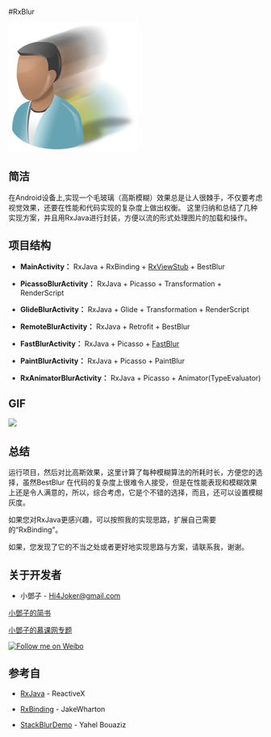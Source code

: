 #RxBlur

![](./images/icon.png)

**简洁**
-----------------
在Android设备上,实现一个毛玻璃（高斯模糊）效果总是让人很棘手，不仅要考虑视觉效果，还要在性能和代码实现的复杂度上做出权衡。
这里归纳和总结了几种实现方案，并且用RxJava进行封装，方便以流的形式处理图片的加载和操作。

**项目结构**
-----------------

- **MainActivity：** RxJava + RxBinding + [RxViewStub](https://github.com/SmartDengg/RxViewStub) + BestBlur

- **PicassoBlurActivity：** RxJava + Picasso + Transformation + RenderScript

- **GlideBlurActivity：** RxJava + Glide + Transformation + RenderScript

- **RemoteBlurActivity：** RxJava + Retrofit + BestBlur

- **FastBlurActivity：** RxJava + Picasso + [FastBlur](http://www.quasimondo.com/StackBlurForCanvas/StackBlurDemo.html)

- **PaintBlurActivity：** RxJava + Picasso + PaintBlur

- **RxAnimatorBlurActivity：** RxJava + Picasso + Animator(TypeEvaluator)


**GIF**
-----------------

![](./images/RxBlur.gif)

**总结**
-----------------

运行项目，然后对比高斯效果，这里计算了每种模糊算法的所耗时长，方便您的选择，虽然BestBlur
在代码的复杂度上很难令人接受，但是在性能表现和模糊效果上还是令人满意的，所以，综合考虑，它是个不错的选择，而且，还可以设置模糊灰度。

如果您对RxJava更感兴趣，可以按照我的实现思路，扩展自己需要的“RxBinding”。

如果，您发现了它的不当之处或者更好地实现思路与方案，请联系我，谢谢。

**关于开发者**
-----------------

- 小鄧子 - Hi4Joker@gmail.com

[小鄧子的简书](http://www.jianshu.com/users/df40282480b4/latest_articles)
 
[小鄧子的慕课网专题](http://www.imooc.com/myclub/article/uid/2536335)

<a href="http://weibo.com/5367097592/profile?rightmod=1&wvr=6&mod=personinfo">
  <img alt="Follow me on Weibo" src="http://upload-images.jianshu.io/upload_images/268450-50e41e15ac29b776.png?imageMogr2/auto-orient/strip%7CimageView2/2/w/1240" />
</a>

**参考自**
-----------------

- [RxJava](https://github.com/ReactiveX/RxJava) - ReactiveX

- [RxBinding](https://github.com/JakeWharton/RxBinding) - JakeWharton

- [StackBlurDemo](http://www.quasimondo.com/StackBlurForCanvas/StackBlurDemo.html) - Yahel Bouaziz
